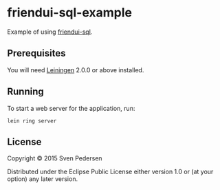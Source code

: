 # friendui-sql-example

Example of using [friendui-sql](https://github.com/sventechie/friendui-sql).

## Prerequisites

You will need [Leiningen][] 2.0.0 or above installed.

[leiningen]: https://github.com/technomancy/leiningen

## Running

To start a web server for the application, run:

    lein ring server

## License

Copyright © 2015 Sven Pedersen

Distributed under the Eclipse Public License either version 1.0 or (at
your option) any later version.
